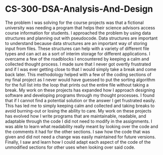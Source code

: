 # CS-300-DSA-Analysis-And-Design

The problem I was solving for the course projects was that a fictional university was needing a program that helps their science advisors access course information for students. I approached the problem by using data structures and planning out with pseudocode. Data structures are important to understand because data structures are an important way of storing input from files. These structures can help with a variety of different file types and can act as a sort of interim storage for different applications. I overcame a few of the roadblocks I encountered by keeping a calm and collected thought process. I made sure that I never got overtly frustrated and if I was ever getting close to that I would simply take a break and come back later. This methodology helped with a few of the coding sections of my final project as I never would have guessed to put the sorting algorithm for the full list into the loop that prints out the entire file without taking a break. My work on these projects has expanded how I approach designing software and developing programs through my thought processes. I found that if I cannot find a potential solution or the answer I get frustrated easily. This has led me to simply keeping calm and collected and taking breaks to avoid burning-out or losing the ability to care. My work on these projects has evolved how I write programs that are maintainable, readable, and adaptable through the code I did not need to modify in the assignments. I was able to learn what readability really meant by looking over the code and the comments it had for the other sections. I saw how the code that was given and did not need a change was easily maintained for future versions. Finally, I saw and learn how I could adapt each aspect of the code of the unmodified sections for other uses when looking over said code.
